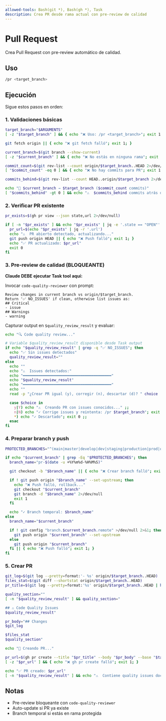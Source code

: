 ```yaml
---
allowed-tools: Bash(git *), Bash(gh *), Task
description: Crea PR desde rama actual con pre-review de calidad
---
```


# Pull Request

Crea Pull Request con pre-review automático de calidad.

## Uso

```bash
/pr <target_branch>
```

## Ejecución

Sigue estos pasos en orden:

### 1. Validaciones básicas

```bash
target_branch="$ARGUMENTS"
[ -z "$target_branch" ] && { echo "❌ Uso: /pr <target_branch>"; exit 1; }

git fetch origin || { echo "❌ git fetch falló"; exit 1; }

current_branch=$(git branch --show-current)
[ -z "$current_branch" ] && { echo "❌ No estás en ninguna rama"; exit 1; }

commit_count=$(git rev-list --count origin/$target_branch..HEAD 2>/dev/null || echo "0")
[ "$commit_count" -eq 0 ] && { echo "❌ No hay commits para PR"; exit 1; }

commits_behind=$(git rev-list --count HEAD..origin/$target_branch 2>/dev/null || echo "0")

echo "📍 $current_branch → $target_branch ($commit_count commits)"
[ "$commits_behind" -gt 0 ] && echo "⚠️  $commits_behind commits atrás de origin/$target_branch"
```

### 2. Verificar PR existente

```bash
pr_exists=$(gh pr view --json state,url 2>/dev/null)

if [ -n "$pr_exists" ] && echo "$pr_exists" | jq -e '.state == "OPEN"' >/dev/null 2>&1; then
  pr_url=$(echo "$pr_exists" | jq -r '.url')
  echo "⚠️  PR abierto detectado, actualizando..."
  git push origin HEAD || { echo "❌ Push falló"; exit 1; }
  echo "✅ PR actualizado: $pr_url"
  exit 0
fi
```

### 3. Pre-review de calidad (BLOQUEANTE)

**Claude DEBE ejecutar Task tool aquí:**

Invocar `code-quality-reviewer` con prompt:

```
Review changes in current branch vs origin/$target_branch.
Return '✅ NO_ISSUES' if clean, otherwise list issues as:
## Critical
- issue
## Warnings
- warning
```

Capturar output en `$quality_review_result` y evaluar:

```bash
echo "🔍 Code quality review..."

# Variable $quality_review_result disponible desde Task output
if echo "$quality_review_result" | grep -q "✅ NO_ISSUES"; then
  echo "✅ Sin issues detectados"
  quality_review_result=""
else
  echo ""
  echo "⚠️  Issues detectados:"
  echo "━━━━━━━━━━━━━━━━━━━━━━━━━━━━━━━━━━━━━━━━"
  echo "$quality_review_result"
  echo "━━━━━━━━━━━━━━━━━━━━━━━━━━━━━━━━━━━━━━━━"
  echo ""
  read -p "¿Crear PR igual (y), corregir (n), descartar (d)? " choice

  case $choice in
    y|Y) echo "⚠️  Creando PR con issues conocidos..." ;;
    n|N) echo "✓ Corrige issues y reintenta: /pr $target_branch"; exit 0 ;;
    *) echo "✓ Descartado"; exit 0 ;;
  esac
fi
```

### 4. Preparar branch y push

```bash
PROTECTED_BRANCHES="^(main|master|develop|dev|staging|production|prod|qa)$"

if echo "$current_branch" | grep -Eq "$PROTECTED_BRANCHES"; then
  branch_name="pr-$(date -u +%Y%m%d-%H%M%S)"

  git checkout -b "$branch_name" || { echo "❌ Crear branch falló"; exit 1; }

  if ! git push origin "$branch_name" --set-upstream; then
    echo "❌ Push falló, rollback..."
    git checkout "$current_branch"
    git branch -d "$branch_name" 2>/dev/null
    exit 1
  fi

  echo "✓ Branch temporal: $branch_name"
else
  branch_name="$current_branch"

  if ! git config "branch.$current_branch.remote" >/dev/null 2>&1; then
    git push origin "$current_branch" --set-upstream
  else
    git push origin "$current_branch"
  fi || { echo "❌ Push falló"; exit 1; }
fi
```

### 5. Crear PR

```bash
git_log=$(git log --pretty=format:'- %s' origin/$target_branch..HEAD)
files_stat=$(git diff --shortstat origin/$target_branch..HEAD)
pr_title=$(git log --pretty=format:'%s' origin/$target_branch..HEAD | head -1)

quality_section=""
[ -n "$quality_review_result" ] && quality_section="

## ⚠️ Code Quality Issues
$quality_review_result"

pr_body="## Changes
$git_log

$files_stat
$quality_section"

echo "🚀 Creando PR..."

pr_url=$(gh pr create --title "$pr_title" --body "$pr_body" --base "$target_branch" 2>&1 | grep -oE 'https://[^ ]+')
[ -z "$pr_url" ] && { echo "❌ gh pr create falló"; exit 1; }

echo "✅ PR creado: $pr_url"
[ -n "$quality_review_result" ] && echo "⚠️  Contiene quality issues documentados"
```

## Notas

- Pre-review bloqueante con `code-quality-reviewer`
- Auto-update si PR ya existe
- Branch temporal si estás en rama protegida
